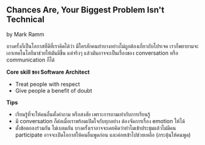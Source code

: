 ## Chances Are, Your Biggest Problem Isn't Technical

by Mark Ramm



บางครั้งก็เป็นโอกาสที่ดีที่เราคิดได้ว่า มีใครสักคนทำบางอย่างไม่ถูกต้องเกี่ยวกับโปรเจค เราก็พยายามจะเอาเทคโนโลยีมาช่วยให้มันดีขึ้น แต่จริงๆ แล้วมันอาจจะเป็นเรื่องของ conversation หรือ communication ก็ได้

**Core skill ของ Software Architect** 

- Treat people with respect
- Give people a benefit of doubt

**Tips**

- เรียนรู้ที่จะให้คนอื่นตั้งคำถาม หรือสงสัย เพราะการถามเท่ากับการเรียนรู้
- มี conversation ก็ต่อเมื่อเราพร้อมเปิดใจกับทุกอย่าง ต้องจัดการเรื่อง emotion ให้ได้
- ตั้งข้อตกลงร่วมกัน ไม่เบลมกัน บางครั้งเราอาจจะเคยคิดว่าทำไมเข้าประชุมแล้วไม่มีคน participate อาจจะเปิดโอกาสให้คนอื่นพูดก่อน และค่อยเข้าไปช่วยเหลือ (กระตุ้นให้คนพูด)

